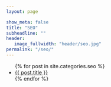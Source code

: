 ```yaml
---
layout: page

show_meta: false
title: "SEO"
subheadline: ""
header:
   image_fullwidth: "header/seo.jpg"
permalink: "/seo/"
---
```

<ul>
    {% for post in site.categories.seo %}
    <li><a href="{{ site.url }}{{ site.baseurl }}{{ post.url }}">{{ post.title }}</a></li>
    {% endfor %}
</ul>